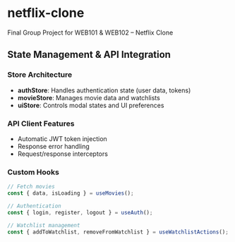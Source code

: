 # netflix-clone
Final Group Project for WEB101 &amp; WEB102 – Netflix Clone

## State Management & API Integration

### Store Architecture
- **authStore**: Handles authentication state (user data, tokens)
- **movieStore**: Manages movie data and watchlists
- **uiStore**: Controls modal states and UI preferences

### API Client Features
- Automatic JWT token injection
- Response error handling
- Request/response interceptors

### Custom Hooks
```javascript
// Fetch movies
const { data, isLoading } = useMovies();

// Authentication
const { login, register, logout } = useAuth();

// Watchlist management
const { addToWatchlist, removeFromWatchlist } = useWatchlistActions();
